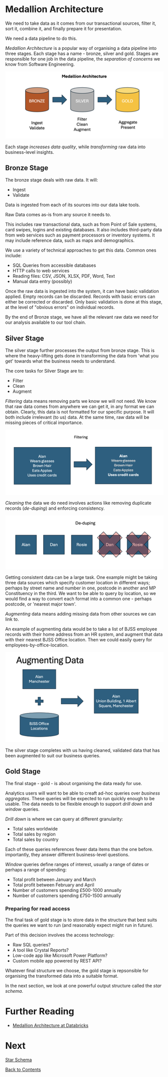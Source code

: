 # Medallion Architecture

We need to take data as it comes from our transactional sources, filter it, sort it, combine it, and finally prepare it for presentation.

We need a data pipeline to do this.

_Medallion Architecture_ is a popular way of organising a data pipeline into three stages. Each stage has a name - bronze, silver and gold. Stages are responsible for one job in the data pipeline, the _separation of concerns_ we know from Software Engineering.

![Image medallion architecture stages](/images/medallion-architecture.png)

Each stage _increases data quality_, while _transforming_ raw data into business-level insights.

## Bronze Stage

The bronze stage deals with raw data. It will:

- Ingest
- Validate

Data is ingested from each of its sources into our data lake tools.

Raw Data comes as-is from any source it needs to.

This includes raw transactional data, such as from Point of Sale systems, card swipes, logins and existing databases. It also includes third-party data from web services such as payment processors or inventory systems. It may include reference data, such as maps and demographics.

We use a variety of technical approaches to get this data. Common ones include:

- SQL Queries from accessible databases
- HTTP calls to web services
- Reading files: CSV, JSON, XLSX, PDF, Word, Text
- Manual data entry (possibly)

Once the raw data is ingested into the system, it can have basic validation applied. Empty records can be discarded. Records with basic errors can either be corrected or discarded. Only basic validation is done at this stage, at the level of "obvious errors" on individual records.

By the end of Bronze stage, we have all the relevant raw data we need for our analysis available to our tool chain.

## Silver Stage

The silver stage further processes the output from bronze stage. This is where the heavy-lifting gets done in transforming the data from 'what you get' towards what the business needs to understand.

The core tasks for Silver Stage are to:

- Filter
- Clean
- Augment

_Filtering_ data means removing parts we know we will not need. We know that raw data comes from anywhere we can get it, in any format we can obtain. Clearly, this data is not formatted for our specific purpose. It will both include irrelevant (to us) data. At the same time, raw data will be missing pieces of critical importance.

![Shows irrelevant data items being filtered out](/images/filtering.png)

_Cleaning_ the data we do need involves actions like removing duplicate records (_de-duping_) and enforcing consistency.

![Showing duplicates crossed out from a data set](/images/de-duping.png)

Getting consistent data can be a large task. One example might be taking three data sources which specify customer location in different ways; perhaps by street name and number in one, postcode in another and MP Constituency in the third. We want to be able to query by location, so we would find a way to convert each format into a common one - perhaps postcode, or 'nearest major town'.

_Augmenting_ data means adding missing data from other sources we can link to.

An example of augmenting data would be to take a list of BJSS employee records with their home address from an HR system, and augment that data with their nearest BJSS Office location. Then we could easily query for employees-by-office-location.

![Showing employee data augmented by office location](/images/augmenting-data.png)

The silver stage completes with us having cleaned, validated data that has been augmented to suit our business queries.

## Gold Stage

The final stage - gold - is about organising the data ready for use.

Analytics users will want to be able to creaft ad-hoc queries over _business aggregates_. These queries will be expected to run quickly enough to be usable. The data needs to be flexible enough to support _drill down_ and _window_ queries.

_Drill down_ is where we can query at different granularity:

- Total sales worldwide
- Total sales by region
- Total sales by country

Each of these queries references fewer data items than the one before. importantly, they answer different business-level questions.

_Window_ queries define ranges of interest, usually a range of dates or perhaps a range of spending:

- Total profit between January and March
- Total profit between February and April
- Number of customers spending £500-1000 annually
- Number of customers spending £750-1500 annually

### Preparing for read access

The final task of gold stage is to store data in the structure that best suits the queries we want to run (and reasonably expect might run in future).

Part of this decision involves the access technology:

- Raw SQL queries?
- A tool like Crystal Reports?
- Low-code app like Microsoft Power Platform?
- Custom mobile app powered by REST API?

Whatever final structure we choose, the gold stage is repsonsible for organising the transformed data into a suitable format.

In the next section, we look at one powerful output structure called the _star schema_.

# Further Reading

- [Medallion Architecture at Databricks](https://www.databricks.com/glossary/medallion-architecture)

# Next

[Star Schema](/star-schema.md)

[Back to Contents](/contents.md)
